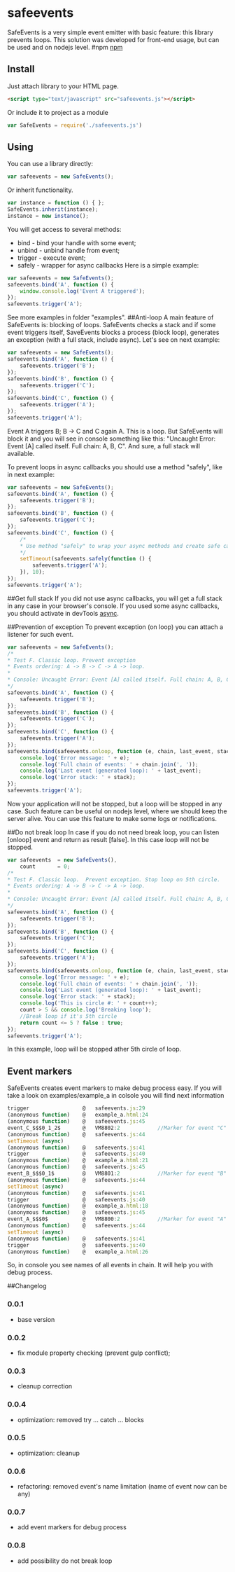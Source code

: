 # safeevents
SafeEvents is a very simple event emitter with basic feature: this library prevents loops. This solution was developed for front-end usage, but can be used and on nodejs level.
#npm
[npm](https://www.npmjs.com/package/safeevents) 
## Install
Just attach library to your HTML page.
```html
<script type="text/javascript" src="safeevents.js"></script>
```
Or include it to project as a module
```javascript
var SafeEvents = require('./safeevents.js')
```
## Using
You can use a library directly:
```javascript
var safeevents = new SafeEvents();
```
Or inherit functionality.
```javascript
var instance = function () { };
SafeEvents.inherit(instance);
instance = new instance();
```
You will get access to several methods:
* bind - bind your handle with some event;
* unbind - unbind handle from event;
* trigger - execute event;
* safely - wrapper for async callbacks
Here is a simple example:
```javascript
var safeevents = new SafeEvents();
safeevents.bind('A', function () {
    window.console.log('Event A triggered');
});
safeevents.trigger('A');
```
See more examples in folder "examples".
##Anti-loop
A main feature of SafeEvents is: blocking of loops. SafeEvents checks a stack and if some event triggers itself, SaveEvents blocks a process (block loop), generates an exception (with a full stack, include async).
Let's see on next example:
```javascript
var safeevents = new SafeEvents();
safeevents.bind('A', function () {
    safeevents.trigger('B');
});
safeevents.bind('B', function () {
    safeevents.trigger('C');
});
safeevents.bind('C', function () {
    safeevents.trigger('A');
});
safeevents.trigger('A');
```
Event A triggers B; B -> C and C again A. This is a loop. But SafeEvents will block it and you will see in console something like this: "Uncaught Error: Event [A] called itself. Full chain: A, B, C". And sure, a full stack will available.

To prevent loops in async callbacks you should use a method "safely", like in next example:
```javascript
var safeevents = new SafeEvents();
safeevents.bind('A', function () {
    safeevents.trigger('B');
});
safeevents.bind('B', function () {
    safeevents.trigger('C');
});
safeevents.bind('C', function () {
    /*
    * Use method "safely" to wrap your async methods and create safe callback.
    */
    setTimeout(safeevents.safely(function () {
        safeevents.trigger('A');
    }), 10);
});
safeevents.trigger('A');
```
##Get full stack
If you did not use async callbacks, you will get a full stack in any case in your browser's console. If you used some async callbacks, you should activate in devTools [async](https://developers.google.com/web/tools/chrome-devtools/javascript/step-code#enable_the_async_call_stack).

##Prevention of exception
To prevent exception (on loop) you can attach a listener for such event.
```javascript
var safeevents = new SafeEvents();
/*
* Test F. Classic loop. Prevent exception
* Events ordering: A -> B -> C -> A -> loop.
*
* Console: Uncaught Error: Event [A] called itself. Full chain: A, B, C
*/
safeevents.bind('A', function () {
    safeevents.trigger('B');
});
safeevents.bind('B', function () {
    safeevents.trigger('C');
});
safeevents.bind('C', function () {
    safeevents.trigger('A');
});
safeevents.bind(safeevents.onloop, function (e, chain, last_event, stack) {
    console.log('Error message: ' + e);
    console.log('Full chain of events: ' + chain.join(', '));
    console.log('Last event (generated loop): ' + last_event);
    console.log('Error stack: ' + stack);
});
safeevents.trigger('A');
```
Now your application will not be stopped, but a loop will be stopped in any case. Such feature can be useful on nodejs level, where we should keep the server alive. You can use this feature to make some logs or notifications. 

##Do not break loop
In case if you do not need break loop, you can listen [onloop] event and return as result [false]. In this case loop will not be stopped.
```javascript
var safeevents  = new SafeEvents(),
    count       = 0;
/*
* Test F. Classic loop.  Prevent exception. Stop loop on 5th circle.
* Events ordering: A -> B -> C -> A -> loop.
*
* Console: Uncaught Error: Event [A] called itself. Full chain: A, B, C
*/
safeevents.bind('A', function () {
    safeevents.trigger('B');
});
safeevents.bind('B', function () {
    safeevents.trigger('C');
});
safeevents.bind('C', function () {
    safeevents.trigger('A');
});
safeevents.bind(safeevents.onloop, function (e, chain, last_event, stack) {
    console.log('Error message: ' + e);
    console.log('Full chain of events: ' + chain.join(', '));
    console.log('Last event (generated loop): ' + last_event);
    console.log('Error stack: ' + stack);
    console.log('This is circle #: ' + count++);
    count > 5 && console.log('Breaking loop');
    //Break loop if it's 5th circle
    return count <= 5 ? false : true;
});
safeevents.trigger('A');
```
In this example, loop will be stopped ather 5th circle of loop.

## Event markers
SafeEvents creates event markers to make debug process easy. If you will take a look on examples/example_a in colsole you will find next information

```javascript
trigger                 @	safeevents.js:29
(anonymous function)    @	example_a.html:24
(anonymous function)    @	safeevents.js:45
event_C_$$$0_1_2$       @	VM8802:2			//Marker for event "C"
(anonymous function)    @	safeevents.js:44
setTimeout (async)		
(anonymous function)    @	safeevents.js:41
trigger                 @	safeevents.js:40
(anonymous function)    @	example_a.html:21
(anonymous function)    @	safeevents.js:45
event_B_$$$0_1$         @	VM8801:2			//Marker for event "B"
(anonymous function)    @	safeevents.js:44
setTimeout (async)		
(anonymous function)    @	safeevents.js:41
trigger                 @	safeevents.js:40
(anonymous function)    @	example_a.html:18
(anonymous function)    @	safeevents.js:45
event_A_$$$0$           @	VM8800:2			//Marker for event "A"
(anonymous function)    @	safeevents.js:44
setTimeout (async)		
(anonymous function)    @	safeevents.js:41
trigger                 @	safeevents.js:40
(anonymous function)    @	example_a.html:26
```
So, in console you see names of all events in chain. It will help you with debug process.

##Changelog
### 0.0.1
* base version

### 0.0.2
* fix module property checking (prevent gulp conflict);

### 0.0.3
* cleanup correction

### 0.0.4
* optimization: removed try ... catch ... blocks

### 0.0.5
* optimization: cleanup

### 0.0.6
* refactoring: removed event's name limitation (name of event now can be any)

### 0.0.7
* add event markers for debug process

### 0.0.8
* add possibility do not break loop